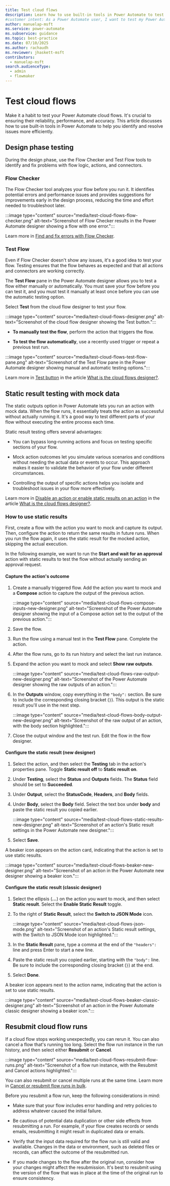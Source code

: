 ```yaml
---
title: Test cloud flows
description: Learn how to use built-in tools in Power Automate to test the design of your cloud flows to ensure their reliability, performance, and accuracy.
#customer intent: As a Power Automate user, I want to test my Power Automate cloud flows so that I can ensure their reliability, performance, and accuracy.
author: manuelap-msft
ms.service: power-automate
ms.subservice: guidance
ms.topic: best-practice
ms.date: 07/10/2025
ms.author: rachaudh
ms.reviewer: jhaskett-msft
contributors: 
  - manuelap-msft
search.audienceType: 
  - admin
  - flowmaker
---
```


# Test cloud flows

Make it a habit to test your Power Automate cloud flows. It's crucial to ensuring their reliability, performance, and accuracy. This article discusses how to use built-in tools in Power Automate to help you identify and resolve issues more efficiently.

## Design phase testing

During the design phase, use the Flow Checker and Test Flow tools to identify and fix problems with flow logic, actions, and connectors.

### Flow Checker

The Flow Checker tool analyzes your flow before you run it. It identifies potential errors and performance issues and provides suggestions for improvements early in the design process, reducing the time and effort needed to troubleshoot later.

:::image type="content" source="media/test-cloud-flows-flow-checker.png" alt-text="Screenshot of Flow Checker results in the Power Automate designer showing a flow with one error.":::

Learn more in [Find and fix errors with Flow Checker](../../error-checker.md).

### Test Flow

Even if Flow Checker doesn't show any issues, it's a good idea to test your flow. Testing ensures that the flow behaves as expected and that all actions and connectors are working correctly.

The **Test Flow** pane in the Power Automate designer allows you to test a flow either manually or automatically. You must save your flow before you can test it, and you must test it manually at least once before you can use the automatic testing option.

Select **Test** from the cloud flow designer to test your flow.

 :::image type="content" source="media/test-cloud-flows-designer.png" alt-text="Screenshot of the cloud flow designer showing the Test button.":::

- **To manually test the flow**, perform the action that triggers the flow.

- **To test the flow automatically**, use a recently used trigger or repeat a previous test run.

:::image type="content" source="media/test-cloud-flows-test-flow-pane.png" alt-text="Screenshot of the Test Flow pane in the Power Automate designer showing manual and automatic testing options.":::

Learn more in [Test button](../../flows-designer.md#test-button) in the article [What is the cloud flows designer?](../../flows-designer.md).

## Static result testing with mock data

The static outputs option in Power Automate lets you run an action with mock data. When the flow runs, it essentially treats the action as successful without actually running it. It's a good way to test different parts of your flow without executing the entire process each time.

Static result testing offers several advantages:

- You can bypass long-running actions and focus on testing specific sections of your flow.

- Mock action outcomes let you simulate various scenarios and conditions without needing the actual data or events to occur. This approach makes it easier to validate the behavior of your flow under different circumstances.

- Controlling the output of specific actions helps you isolate and troubleshoot issues in your flow more effectively.

Learn more in [Disable an action or enable static results on an action](../../flows-designer.md#disable-an-action-or-enable-static-results-on-an-action) in the article [What is the cloud flows designer?](../../flows-designer.md).

### How to use static results

First, create a flow with the action you want to mock and capture its output. Then, configure the action to return the same results in future runs. When you run the flow again, it uses the static result for the mocked action, skipping the actual execution.

In the following example, we want to run the **Start and wait for an approval** action with static results to test the flow without actually sending an approval request.

#### Capture the action's outcome

1. Create a manually triggered flow. Add the action you want to mock and a **Compose** action to capture the output of the previous action.

    :::image type="content" source="media/test-cloud-flows-compose-inputs-new-designer.png" alt-text="Screenshot of the Power Automate designer showing the input of a Compose action set to the output of the previous action.":::

1. Save the flow.

1. Run the flow using a manual test in the **Test Flow** pane. Complete the action.

1. After the flow runs, go to its run history and select the last run instance.

1. Expand the action you want to mock and select **Show raw outputs**.

    :::image type="content" source="media/test-cloud-flows-raw-output-new-designer.png" alt-text="Screenshot of the Power Automate designer showing the raw outputs of an action.":::

1. In the **Outputs** window, copy everything in the `"body":` section. Be sure to include the corresponding closing bracket (`}`). This output is the static result you'll use in the next step.

    :::image type="content" source="media/test-cloud-flows-body-output-new-designer.png" alt-text="Screenshot of the raw output of an action, with the body section highlighted.":::

1. Close the output window and the test run. Edit the flow in the flow designer.

#### Configure the static result (new designer)

1. Select the action, and then select the **Testing** tab in the action's properties pane. Toggle **Static result off** to **Static result on**.

1. Under **Testing**, select the **Status** and **Outputs** fields. The **Status** field should be set to **Succeeded**.

1. Under **Output**, select the **StatusCode**, **Headers**, and **Body** fields.

1. Under **Body**, select the **Body** field. Select the text box under **body** and paste the static result you copied earlier.

    :::image type="content" source="media/test-cloud-flows-static-results-new-designer.png" alt-text="Screenshot of an action's Static result settings in the Power Automate new designer.":::

1. Select **Save**.

A beaker icon appears on the action card, indicating that the action is set to use static results.

:::image type="content" source="media/test-cloud-flows-beaker-new-designer.png" alt-text="Screenshot of an action in the Power Automate new designer showing a beaker icon.":::

#### Configure the static result (classic designer)

1. Select the ellipsis (**&hellip;**) on the action you want to mock, and then select **Static result**. Select the **Enable Static Result** toggle.

1. To the right of **Static Result**, select the **Switch to JSON Mode** icon.

    :::image type="content" source="media/test-cloud-flows-json-mode.png" alt-text="Screenshot of an action's Static result settings, with the Switch to JSON Mode icon highlighted.":::

1. In the **Static Result** pane, type a comma at the end of the `"headers":` line and press Enter to start a new line.

1. Paste the static result you copied earlier, starting with the `"body":` line. Be sure to include the corresponding closing bracket (`}`) at the end.

1. Select **Done**.

A beaker icon appears next to the action name, indicating that the action is set to use static results.

:::image type="content" source="media/test-cloud-flows-beaker-classic-designer.png" alt-text="Screenshot of an action in the Power Automate classic designer showing a beaker icon.":::

## Resubmit cloud flow runs

If a cloud flow stops working unexpectedly, you can rerun it. You can also cancel a flow that's running too long. Select the flow run instance in the run history, and then select either **Resubmit** or **Cancel**.

:::image type="content" source="media/test-cloud-flows-resubmit-flow-runs.png" alt-text="Screenshot of a flow run instance, with the Resubmit and Cancel actions highlighted.":::

You can also resubmit or cancel multiple runs at the same time. Learn more in [Cancel or resubmit flow runs in bulk](../../how-tos-bulk-resubmit.md).

Before you resubmit a flow run, keep the following considerations in mind:

- Make sure that your flow includes error handling and retry policies to address whatever caused the initial failure.

- Be cautious of potential data duplication or other side effects from resubmitting a run. For example, if your flow creates records or sends emails, resubmitting it might result in duplicated data or emails.

- Verify that the input data required for the flow run is still valid and available. Changes in the data or environment, such as deleted files or records, can affect the outcome of the resubmitted run.

- If you made changes to the flow after the original run, consider how your changes might affect the resubmission. It's best to resubmit using the version of the flow that was in place at the time of the original run to ensure consistency.
